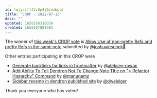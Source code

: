 ```yaml
---
id: twjycift43v0p4j0ceabpqr
title: "CROP - 2022-07-13"
desc: ""
updated: 1658198316039
created: 1658197881683
---
```


The winner of [this week's CROP vote](https://discord.com/channels/717965437182410783/739186036495876126/996978314147266650) is [Allow Use of non-pretty Refs and pretty Refs in the same note](https://github.com/dendronhq/dendron/issues/2459) submitted by [@joshuajeschek](https://github.com/joshuajeschek)🎉.

Other entries participating in this CROP were

-   [Generate backlinks for links in frontmatter](https://github.com/dendronhq/dendron/issues/1531) by [@aleksey-rowan](https://github.com/aleksey-rowan)
-   [Add Ability To Tell Dendron Not To Change Note Title on "> Refactor Hierarchy" Command](https://github.com/dendronhq/dendron/issues/1288) by [@manunamz](https://github.com/manunamz)
-   [Sidebar revamp in dendron published site](https://github.com/dendronhq/dendron/issues/3097) by [@dweisiger](https://github.com/dweisiger)

Thank you everyone who has voted!
